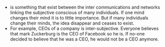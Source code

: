 -  is something that exist between the inter communications and networks linking the subjective conscious of many individuals. If one mind changes their mind it is to little importance. But if many individuals change their minds, the idea disappear and ceases to exist. 
- For example, CEOs of a company is inter-subjective. Everyone believes that mark Zuckerburg is the CEO of Facebook so he is. If no-one decided to believe that he was a CEO, he would not be a CEO anymore. 